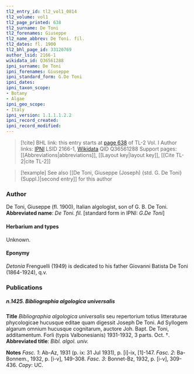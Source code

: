 ```yaml
---
tl2_entry_id: tl2_vol1_0814
tl2_volume: vol1
tl2_page_printed: 638
tl2_surname: De Toni
tl2_forenames: Giuseppe
tl2_name_abbrev: De Toni. fil.
tl2_dates: fl. 1900
tl2_bhl_page_id: 33120769
author_lsid: 2166-1
wikidata_id: Q36561288
ipni_surname: De Toni
ipni_forenames: Giuseppe
ipni_standard_form: G.De Toni
ipni_dates: 
ipni_taxon_scope: 
- Botany
- Algae
ipni_geo_scope: 
- Italy
ipni_version: 1.1.1.1.2.2
ipni_record_created: 
ipni_record_modified:
---
```


> [!cite] BHL link: this entry starts at [page 638](https://www.biodiversitylibrary.org/page/33120769) of TL-2 Vol. I
> Author links: [IPNI](https://www.ipni.org/a/2166-1) LSID 2166-1, [Wikidata](https://www.wikidata.org/wiki/Q36561288) QID Q36561288
> Support pages: [[Abbreviations|abbreviations]], [[Layout key|layout key]], [[Cite TL-2|cite TL-2]]

> [!example] See also [[De Toni, Giuseppe (Joseph) {std. G. De Toni} (Suppl.)|second entry]] for this author

### Author

De Toni, Giuseppe (fl. 1900), Italian algologist, son of G. B. De Toni. 
**Abbreviated name**: *De Toni. fil.* \[standard form in IPNI: *G.De Toni*\]

#### Herbarium and types

Unknown.

#### Eponymy

*Detonia* Frenguelli (1949) is dedicated to his father Giovanni Batista De Toni (1864-1924), q.v.

### Publications

##### n.1425. Bibliographia algologica universalis

**Title**
*Bibliographia algologica universalis* seu repertorium totius litteraturae phycologicae hucusque editae quam digessit Joseph De Toni. Ad Syllogem algarum omnium hucusque cognitarum, auctore Joh. Bapt. De Toni, additamentum. Forli (typis Valbonesianis) 1931-1932, 3 parts. Oct. †.
**Abbreviated title**: *Bibl. algol. univ.*

**Notes**
*Fasc. 1*: Ab-Az, 1931 (p. ix: 31 Jul 1931), p. \[i\]-ix, \[1\]-147.
*Fasc. 2*: Ba-Bonnem., 1932, p. \[i-v\], 149-308.
*Fasc. 3*: Bonnet-Bz, 1932, p. \[i-v\], 309-436.
*Copy*: UC.

